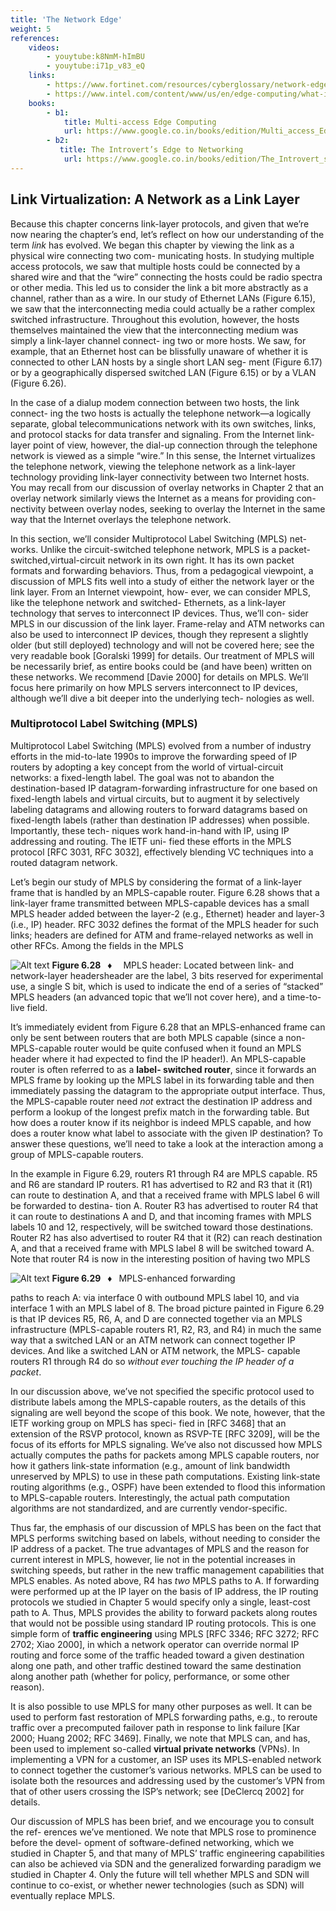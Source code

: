 ```yaml
---
title: 'The Network Edge'
weight: 5
references:
    videos:
        - youytube:k8NmM-hImBU
        - youytube:i71p_v83_eQ
    links:
        - https://www.fortinet.com/resources/cyberglossary/network-edge
        - https://www.intel.com/content/www/us/en/edge-computing/what-is-the-network-edge.html
    books:
        - b1:
            title: Multi-access Edge Computing 
            url: https://www.google.co.in/books/edition/Multi_access_Edge_Computing_Software_Dev/gOc-EAAAQBAJ?hl=en&gbpv=0
        - b2:
           title: The Introvert’s Edge to Networking
            url: https://www.google.co.in/books/edition/The_Introvert_s_Edge_to_Networking/H73WDwAAQBAJ?hl=en&gbpv=0
---
```


## Link Virtualization: A Network as a Link Layer
Because this chapter concerns link-layer protocols, and given that we’re now nearing the chapter’s end, let’s reflect on how our understanding of the term _link_ has evolved. We began this chapter by viewing the link as a physical wire connecting two com- municating hosts. In studying multiple access protocols, we saw that multiple hosts could be connected by a shared wire and that the “wire” connecting the hosts could be radio spectra or other media. This led us to consider the link a bit more abstractly as a channel, rather than as a wire. In our study of Ethernet LANs (Figure 6.15), we saw that the interconnecting media could actually be a rather complex switched infrastructure. Throughout this evolution, however, the hosts themselves maintained the view that the interconnecting medium was simply a link-layer channel connect- ing two or more hosts. We saw, for example, that an Ethernet host can be blissfully unaware of whether it is connected to other LAN hosts by a single short LAN seg- ment (Figure 6.17) or by a geographically dispersed switched LAN (Figure 6.15) or by a VLAN (Figure 6.26).

In the case of a dialup modem connection between two hosts, the link connect- ing the two hosts is actually the telephone network—a logically separate, global telecommunications network with its own switches, links, and protocol stacks for data transfer and signaling. From the Internet link-layer point of view, however, the dial-up connection through the telephone network is viewed as a simple “wire.” In this sense, the Internet virtualizes the telephone network, viewing the telephone network as a link-layer technology providing link-layer connectivity between two Internet hosts. You may recall from our discussion of overlay networks in Chapter 2 that an overlay network similarly views the Internet as a means for providing con- nectivity between overlay nodes, seeking to overlay the Internet in the same way that the Internet overlays the telephone network.

In this section, we’ll consider Multiprotocol Label Switching (MPLS) net- works. Unlike the circuit-switched telephone network, MPLS is a packet-switched,virtual-circuit network in its own right. It has its own packet formats and forwarding behaviors. Thus, from a pedagogical viewpoint, a discussion of MPLS fits well into a study of either the network layer or the link layer. From an Internet viewpoint, how- ever, we can consider MPLS, like the telephone network and switched- Ethernets, as a link-layer technology that serves to interconnect IP devices. Thus, we’ll con- sider MPLS in our discussion of the link layer. Frame-relay and ATM networks can also be used to interconnect IP devices, though they represent a slightly older (but still deployed) technology and will not be covered here; see the very readable book [Goralski 1999] for details. Our treatment of MPLS will be necessarily brief, as entire books could be (and have been) written on these networks. We recommend [Davie 2000] for details on MPLS. We’ll focus here primarily on how MPLS servers interconnect to IP devices, although we’ll dive a bit deeper into the underlying tech- nologies as well.

### Multiprotocol Label Switching (MPLS)
 Multiprotocol Label Switching (MPLS) evolved from a number of industry efforts in the mid-to-late 1990s to improve the forwarding speed of IP routers by adopting a key concept from the world of virtual-circuit networks: a fixed-length label. The goal was not to abandon the destination-based IP datagram-forwarding infrastructure for one based on fixed-length labels and virtual circuits, but to augment it by selectively labeling datagrams and allowing routers to forward datagrams based on fixed-length labels (rather than destination IP addresses) when possible. Importantly, these tech- niques work hand-in-hand with IP, using IP addressing and routing. The IETF uni- fied these efforts in the MPLS protocol [RFC 3031, RFC 3032], effectively blending VC techniques into a routed datagram network.

Let’s begin our study of MPLS by considering the format of a link-layer frame that is handled by an MPLS-capable router. Figure 6.28 shows that a link-layer frame transmitted between MPLS-capable devices has a small MPLS header added between the layer-2 (e.g., Ethernet) header and layer-3 (i.e., IP) header. RFC 3032 defines the format of the MPLS header for such links; headers are defined for ATM and frame-relayed networks as well in other RFCs. Among the fields in the MPLS

![Alt text](image-38.png)
**Figure 6.28**  ♦   MPLS header: Located between link- and network-layer headersheader are the label, 3 bits reserved for experimental use, a single S bit, which is used to indicate the end of a series of “stacked” MPLS headers (an advanced topic that we’ll not cover here), and a time-to-live field.

It’s immediately evident from Figure 6.28 that an MPLS-enhanced frame can only be sent between routers that are both MPLS capable (since a non-MPLS-capable router would be quite confused when it found an MPLS header where it had expected to find the IP header!). An MPLS-capable router is often referred to as a **label- switched router**, since it forwards an MPLS frame by looking up the MPLS label in its forwarding table and then immediately passing the datagram to the appropriate output interface. Thus, the MPLS-capable router need _not_ extract the destination IP address and perform a lookup of the longest prefix match in the forwarding table. But how does a router know if its neighbor is indeed MPLS capable, and how does a router know what label to associate with the given IP destination? To answer these questions, we’ll need to take a look at the interaction among a group of MPLS-capable routers.

In the example in Figure 6.29, routers R1 through R4 are MPLS capable. R5 and R6 are standard IP routers. R1 has advertised to R2 and R3 that it (R1) can route to destination A, and that a received frame with MPLS label 6 will be forwarded to destina- tion A. Router R3 has advertised to router R4 that it can route to destinations A and D, and that incoming frames with MPLS labels 10 and 12, respectively, will be switched toward those destinations. Router R2 has also advertised to router R4 that it (R2) can reach destination A, and that a received frame with MPLS label 8 will be switched toward A. Note that router R4 is now in the interesting position of having two MPLS

![Alt text](image-28.png)
**Figure 6.29**  ♦  MPLS-enhanced forwarding

paths to reach A: via interface 0 with outbound MPLS label 10, and via interface 1 with an MPLS label of 8. The broad picture painted in Figure 6.29 is that IP devices R5, R6, A, and D are connected together via an MPLS infrastructure (MPLS-capable routers R1, R2, R3, and R4) in much the same way that a switched LAN or an ATM network can connect together IP devices. And like a switched LAN or ATM network, the MPLS- capable routers R1 through R4 do so _without ever touching the IP header of a packet_.

In our discussion above, we’ve not specified the specific protocol used to distribute labels among the MPLS-capable routers, as the details of this signaling are well beyond the scope of this book. We note, however, that the IETF working group on MPLS has speci- fied in [RFC 3468] that an extension of the RSVP protocol, known as RSVP-TE [RFC 3209], will be the focus of its efforts for MPLS signaling. We’ve also not discussed how MPLS actually computes the paths for packets among MPLS capable routers, nor how it gathers link-state information (e.g., amount of link bandwidth unreserved by MPLS) to use in these path computations. Existing link-state routing algorithms (e.g., OSPF) have been extended to flood this information to MPLS-capable routers. Interestingly, the actual path computation algorithms are not standardized, and are currently vendor-specific.

Thus far, the emphasis of our discussion of MPLS has been on the fact that MPLS performs switching based on labels, without needing to consider the IP address of a packet. The true advantages of MPLS and the reason for current interest in MPLS, however, lie not in the potential increases in switching speeds, but rather in the new traffic management capabilities that MPLS enables. As noted above, R4 has _two_ MPLS paths to A. If forwarding were performed up at the IP layer on the basis of IP address, the IP routing protocols we studied in Chapter 5 would specify only a single, least-cost path to A. Thus, MPLS provides the ability to forward packets along routes that would not be possible using standard IP routing protocols. This is one simple form of **traffic engineering** using MPLS [RFC 3346; RFC 3272; RFC 2702; Xiao 2000], in which a network operator can override normal IP routing and force some of the traffic headed toward a given destination along one path, and other traffic destined toward the same destination along another path (whether for policy, performance, or some other reason).

It is also possible to use MPLS for many other purposes as well. It can be used to perform fast restoration of MPLS forwarding paths, e.g., to reroute traffic over a precomputed failover path in response to link failure [Kar 2000; Huang 2002; RFC 3469]. Finally, we note that MPLS can, and has, been used to implement so-called **virtual private networks** (VPNs). In implementing a VPN for a customer, an ISP uses its MPLS-enabled network to connect together the customer’s various networks. MPLS can be used to isolate both the resources and addressing used by the customer’s VPN from that of other users crossing the ISP’s network; see [DeClercq 2002] for details.

Our discussion of MPLS has been brief, and we encourage you to consult the ref- erences we’ve mentioned. We note that MPLS rose to prominence before the devel- opment of software-defined networking, which we studied in Chapter 5, and that many of MPLS’ traffic engineering capabilities can also be achieved via SDN and the generalized forwarding paradigm we studied in Chapter 4. Only the future will tell whether MPLS and SDN will continue to co-exist, or whether newer technologies (such as SDN) will eventually replace MPLS.
